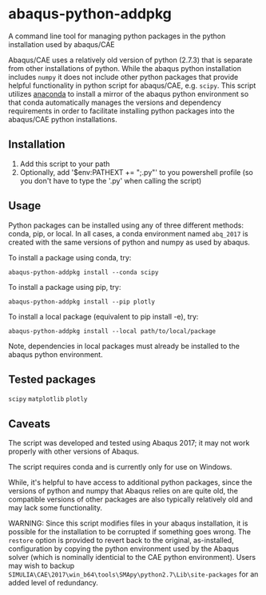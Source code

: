# abaqus-python-addpkg

A command line tool for managing python packages in the python installation used by abaqus/CAE

Abaqus/CAE uses a relatively old version of python (2.7.3) that is separate from other installations of python. While the abaqus python installation includes `numpy` it does not include other python packages that provide helpful functionality in python script for abaqus/CAE, e.g. `scipy`. This script utilizes [anaconda](https://www.anaconda.com/download/) to install a mirror of the abaqus python environment so that conda automatically manages the versions and dependency requirements in order to facilitate installing python packages into the abaqus/CAE python installations.


## Installation
1. Add this script to your path
2. Optionally, add '$env:PATHEXT += ";.py"' to you powershell profile (so you don't have to type the '.py' when calling the script)


## Usage
Python packages can be installed using any of three different methods: conda, pip, or local. In all cases, a conda environment named `abq_2017` is created with the same versions of python and numpy as used by abaqus.

To install a package using conda, try:
```
abaqus-python-addpkg install --conda scipy
```

To install a package using pip, try:
```
abaqus-python-addpkg install --pip plotly
```

To install a local package (equivalent to pip install -e), try:
```
abaqus-python-addpkg install --local path/to/local/package
```
Note, dependencies in local packages must already be installed to the abaqus python environment.


## Tested packages
`scipy`
`matplotlib`
`plotly`


## Caveats
The script was developed and tested using Abaqus 2017; it may not work properly with other versions of Abaqus.

The script requires conda and is currently only for use on Windows. 

While, it's helpful to have access to additional python packages, since the versions of python and numpy that Abaqus relies on are quite old, the compatible versions of other packages are also typically relatively old and may lack some functionality.

WARNING: Since this script modifies files in your abaqus installation, it is possible for the installation to be corrupted if something goes wrong. The `restore` option is provided to revert back to the original, as-installed, configuration by copying the python environment used by the Abaqus solver (which is nominally identicial to the CAE python environment). Users may wish to backup `SIMULIA\CAE\2017\win_b64\tools\SMApy\python2.7\Lib\site-packages` for an added level of redundancy.

